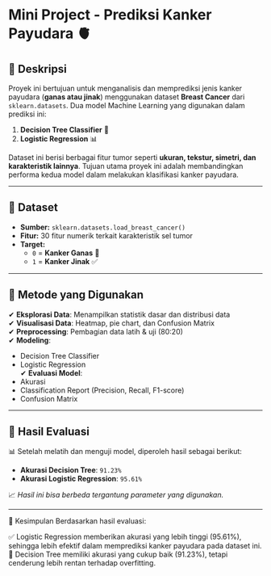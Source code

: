 # **Mini Project - Prediksi Kanker Payudara 🫀**  

## **📌 Deskripsi**  
Proyek ini bertujuan untuk menganalisis dan memprediksi jenis kanker payudara (**ganas atau jinak**) menggunakan dataset **Breast Cancer** dari `sklearn.datasets`. Dua model Machine Learning yang digunakan dalam prediksi ini:  

1. **Decision Tree Classifier** 🌳  
2. **Logistic Regression** 📊  

Dataset ini berisi berbagai fitur tumor seperti **ukuran, tekstur, simetri, dan karakteristik lainnya**. Tujuan utama proyek ini adalah membandingkan performa kedua model dalam melakukan klasifikasi kanker payudara.  

---

## **🔹 Dataset**  
- **Sumber:** `sklearn.datasets.load_breast_cancer()`  
- **Fitur:** 30 fitur numerik terkait karakteristik sel tumor  
- **Target:**  
  - `0` = **Kanker Ganas** 🚫  
  - `1` = **Kanker Jinak** ✅  

---

## **🔹 Metode yang Digunakan**  
✔ **Eksplorasi Data**: Menampilkan statistik dasar dan distribusi data  
✔ **Visualisasi Data**: Heatmap, pie chart, dan Confusion Matrix  
✔ **Preprocessing**: Pembagian data latih & uji (80:20)  
✔ **Modeling**:  
   - Decision Tree Classifier  
   - Logistic Regression  
✔ **Evaluasi Model**:  
   - Akurasi  
   - Classification Report (Precision, Recall, F1-score)  
   - Confusion Matrix  

---

## **🔹 Hasil Evaluasi**  
📊 Setelah melatih dan menguji model, diperoleh hasil sebagai berikut:  
- **Akurasi Decision Tree**: `91.23%`  
- **Akurasi Logistic Regression**: `95.61%`  

📈 *Hasil ini bisa berbeda tergantung parameter yang digunakan.*  

---
🔹 Kesimpulan
Berdasarkan hasil evaluasi:

✅ Logistic Regression memberikan akurasi yang lebih tinggi (95.61%), sehingga lebih efektif dalam memprediksi kanker payudara pada dataset ini.
🌳 Decision Tree memiliki akurasi yang cukup baik (91.23%), tetapi cenderung lebih rentan terhadap overfitting.

